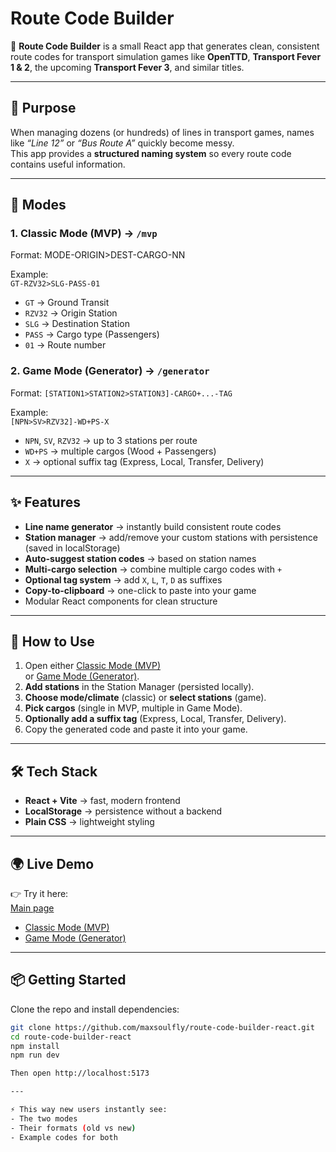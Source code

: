 # Route Code Builder

🚦 **Route Code Builder** is a small React app that generates clean, consistent route codes for transport simulation games like **OpenTTD**, **Transport Fever 1 & 2**, the upcoming **Transport Fever 3**, and similar titles.

---

## 🎯 Purpose

When managing dozens (or hundreds) of lines in transport games, names like _“Line 12”_ or _“Bus Route A”_ quickly become messy.  
This app provides a **structured naming system** so every route code contains useful information.

---

## 🧭 Modes

### 1. Classic Mode (MVP) → `/mvp`

Format:
MODE-ORIGIN>DEST-CARGO-NN


Example:  
`GT-RZV32>SLG-PASS-01`

- `GT` → Ground Transit  
- `RZV32` → Origin Station  
- `SLG` → Destination Station  
- `PASS` → Cargo type (Passengers)  
- `01` → Route number  

### 2. Game Mode (Generator) → `/generator`

Format:
`[STATION1>STATION2>STATION3]-CARGO+...-TAG`


Example:  
`[NPN>SV>RZV32]-WD+PS-X`

- `NPN`, `SV`, `RZV32` → up to 3 stations per route  
- `WD+PS` → multiple cargos (Wood + Passengers)  
- `X` → optional suffix tag (Express, Local, Transfer, Delivery)  

---

## ✨ Features

- **Line name generator** → instantly build consistent route codes  
- **Station manager** → add/remove your custom stations with persistence (saved in localStorage)  
- **Auto-suggest station codes** → based on station names  
- **Multi-cargo selection** → combine multiple cargo codes with `+`  
- **Optional tag system** → add `X`, `L`, `T`, `D` as suffixes  
- **Copy-to-clipboard** → one-click to paste into your game  
- Modular React components for clean structure  

---

## 🚀 How to Use

1. Open either [Classic Mode (MVP)](https://maxsoulfly.github.io/route-code-builder-react/#/mvp)  
   or [Game Mode (Generator)](https://maxsoulfly.github.io/route-code-builder-react/#/generator).  
2. **Add stations** in the Station Manager (persisted locally).  
3. **Choose mode/climate** (classic) or **select stations** (game).  
4. **Pick cargos** (single in MVP, multiple in Game Mode).  
5. **Optionally add a suffix tag** (Express, Local, Transfer, Delivery).  
6. Copy the generated code and paste it into your game.  


---

## 🛠 Tech Stack

- **React + Vite** → fast, modern frontend  
- **LocalStorage** → persistence without a backend  
- **Plain CSS** → lightweight styling  

---

## 🌍 Live Demo

👉 Try it here:  
[Main page](https://maxsoulfly.github.io/route-code-builder-react/)

- [Classic Mode (MVP)](https://maxsoulfly.github.io/route-code-builder-react/#/mvp)  
- [Game Mode (Generator)](https://maxsoulfly.github.io/route-code-builder-react/#/generator)


---

## 📦 Getting Started

Clone the repo and install dependencies:

```bash
git clone https://github.com/maxsoulfly/route-code-builder-react.git
cd route-code-builder-react
npm install
npm run dev

Then open http://localhost:5173

---

⚡ This way new users instantly see:  
- The two modes  
- Their formats (old vs new)  
- Example codes for both  

